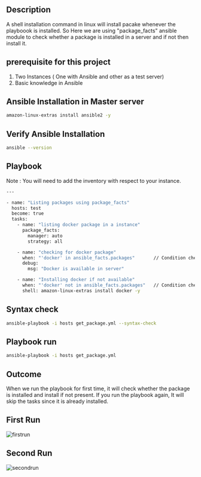 ## Description


A shell installation command in linux will install pacake whenever the playboook is installed. 
So Here we are using "package_facts" ansible module to check whether a package is installed in a server and if not then install it.


## prerequisite for this project

1. Two Instances ( One with Ansible and other as a test server)
2. Basic knowledge in Ansible 

## Ansible Installation in Master server
~~~sh
amazon-linux-extras install ansible2 -y
~~~
## Verify Ansible Installation 

~~~sh
ansible --version
~~~


## Playbook

Note : You will need to add the inventory with respect to your instance.

~~~sh
---

- name: "Listing packages using package_facts"
  hosts: test
  become: true
  tasks:
    - name: "listing docker package in a instance"
      package_facts:
        manager: auto
        strategy: all

    - name: "checking for docker package"
      when: "'docker' in ansible_facts.packages"       // Condition check whether docker package is installed
      debug:
        msg: "Docker is available in server"

    - name: "Installing docker if not available"
      when: "'docker' not in ansible_facts.packages"   // Condition check whether package not available
      shell: amazon-linux-extras install docker -y
~~~

## Syntax check
~~~sh
ansible-playbook -i hosts get_package.yml --syntax-check
~~~
## Playbook run
~~~sh
ansible-playbook -i hosts get_package.yml 
~~~

## Outcome

When we run the playbook for first time, it will check whether the package is installed and install if not present.
If you run the playbook again, It will skip the tasks since it is already installed.

## First Run
![firstrun](https://user-images.githubusercontent.com/98936958/157738947-81df90ae-1d66-4acd-9d3f-c5b9d4a11901.PNG)

## Second Run
![secondrun](https://user-images.githubusercontent.com/98936958/157738964-762fd865-c1d8-42f7-97cd-7623a4213e86.PNG)


